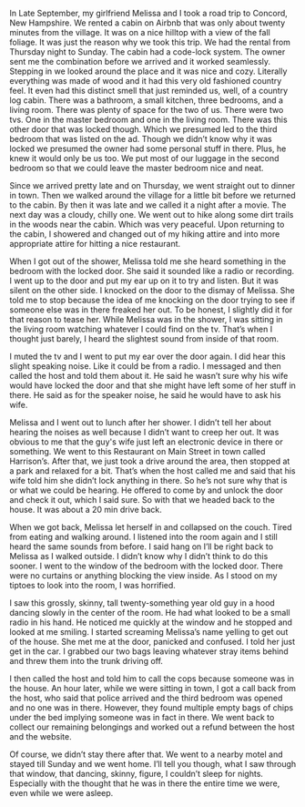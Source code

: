  In Late September, my girlfriend Melissa and I took a road trip to Concord, New Hampshire. We rented a cabin on Airbnb that was only about twenty minutes from the village. It was on a nice hilltop with a view of the fall foliage. It was just the reason why we took this trip. We had the rental from Thursday night to Sunday. The cabin had a code-lock system. The owner sent me the combination before we arrived and it worked seamlessly. Stepping in we looked around the place and it was nice and cozy. Literally everything was made of wood and it had this very old fashioned country feel. It even had this distinct smell that just reminded us, well, of a country log cabin. There was a bathroom, a small kitchen, three bedrooms, and a living room. There was plenty of space for the two of us. There were two tvs. One in the master bedroom and one in the living room. There was this other door that was locked though. Which we presumed led to the third bedroom that was listed on the ad. Though we didn’t know why it was locked we presumed the owner had some personal stuff in there. Plus, he knew it would only be us too. We put most of our luggage in the second bedroom so that we could leave the master bedroom nice and neat.

Since we arrived pretty late and on Thursday, we went straight out to dinner in town. Then we walked around the village for a little bit before we returned to the cabin. By then it was late and we called it a night after a movie. The next day was a cloudy, chilly one. We went out to hike along some dirt trails in the woods near the cabin. Which was very peaceful. Upon returning to the cabin, I showered and changed out of my hiking attire and into more appropriate attire for hitting a nice restaurant.

When I got out of the shower, Melissa told me she heard something in the bedroom with the locked door. She said it sounded like a radio or recording. I went up to the door and put my ear up on it to try and listen. But it was silent on the other side. I knocked on the door to the dismay of Melissa. She told me to stop because the idea of me knocking on the door trying to see if someone else was in there freaked her out. To be honest, I slightly did it for that reason to tease her. While Melissa was in the shower, I was sitting in the living room watching whatever I could find on the tv. That’s when I thought just barely, I heard the slightest sound from inside of that room.

I muted the tv and I went to put my ear over the door again. I did hear this slight speaking noise. Like it could be from a radio. I messaged and then called the host and told them about it. He said he wasn’t sure why his wife would have locked the door and that she might have left some of her stuff in there. He said as for the speaker noise, he said he would have to ask his wife.

Melissa and I went out to lunch after her shower. I didn’t tell her about hearing the noises as well because I didn’t want to creep her out. It was obvious to me that the guy's wife just left an electronic device in there or something. We went to this Restaurant on Main Street in town called Harrison’s. After that, we just took a drive around the area, then stopped at a park and relaxed for a bit. That’s when the host called me and said that his wife told him she didn’t lock anything in there. So he’s not sure why that is or what we could be hearing. He offered to come by and unlock the door and check it out, which I said sure. So with that we headed back to the house. It was about a 20 min drive back.

When we got back, Melissa let herself in and collapsed on the couch. Tired from eating and walking around. I listened into the room again and I still heard the same sounds from before. I said hang on I’ll be right back to Melissa as I walked outside. I didn’t know why I didn’t think to do this sooner. I went to the window of the bedroom with the locked door. There were no curtains or anything blocking the view inside. As I stood on my tiptoes to look into the room, I was horrified.

I saw this grossly, skinny, tall twenty-something year old guy in a hood dancing slowly in the center of the room. He had what looked to be a small radio in his hand. He noticed me quickly at the window and he stopped and looked at me smiling. I started screaming Melissa’s name yelling to get out of the house. She met me at the door, panicked and confused. I told her just get in the car. I grabbed our two bags leaving whatever stray items behind and threw them into the trunk driving off.

I then called the host and told him to call the cops because someone was in the house. An hour later, while we were sitting in town, I got a call back from the host, who said that police arrived and the third bedroom was opened and no one was in there. However, they found multiple empty bags of chips under the bed implying someone was in fact in there. We went back to collect our remaining belongings and worked out a refund between the host and the website.

Of course, we didn’t stay there after that. We went to a nearby motel and stayed till Sunday and we went home. I’ll tell you though, what I saw through that window, that dancing, skinny, figure, I couldn’t sleep for nights. Especially with the thought that he was in there the entire time we were, even while we were asleep.